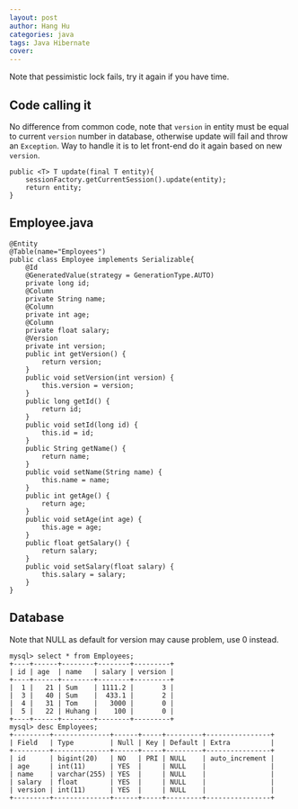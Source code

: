 ```yaml
---
layout: post
author: Hang Hu
categories: java
tags: Java Hibernate 
cover: 
---
```


Note that pessimistic lock fails, try it again if you have time.
## Code calling it

No difference from common code, note that `version` in entity must be equal to current `version` number in database, otherwise update will fail and throw an `Exception`. Way to handle it is to let front-end do it again based on new `version`.
```
public <T> T update(final T entity){
    sessionFactory.getCurrentSession().update(entity);
    return entity;
}
```
## Employee.java

```
@Entity
@Table(name="Employees")
public class Employee implements Serializable{
    @Id
    @GeneratedValue(strategy = GenerationType.AUTO)
    private long id;
    @Column
    private String name;
    @Column
    private int age;
    @Column
    private float salary;
    @Version
    private int version;
    public int getVersion() {
        return version;
    }
    public void setVersion(int version) {
        this.version = version;
    }
    public long getId() {
        return id;
    }
    public void setId(long id) {
        this.id = id;
    }
    public String getName() {
        return name;
    }
    public void setName(String name) {
        this.name = name;
    }
    public int getAge() {
        return age;
    }
    public void setAge(int age) {
        this.age = age;
    }
    public float getSalary() {
        return salary;
    }
    public void setSalary(float salary) {
        this.salary = salary;
    }
}
```
## Database

Note that NULL as default for version may cause problem, use 0 instead.
```
mysql> select * from Employees;
+----+------+--------+--------+---------+
| id | age  | name   | salary | version |
+----+------+--------+--------+---------+
|  1 |   21 | Sum    | 1111.2 |       3 |
|  3 |   40 | Sum    |  433.1 |       2 |
|  4 |   31 | Tom    |   3000 |       0 |
|  5 |   22 | Huhang |    100 |       0 |
+----+------+--------+--------+---------+
mysql> desc Employees;
+---------+--------------+------+-----+---------+----------------+
| Field   | Type         | Null | Key | Default | Extra          |
+---------+--------------+------+-----+---------+----------------+
| id      | bigint(20)   | NO   | PRI | NULL    | auto_increment |
| age     | int(11)      | YES  |     | NULL    |                |
| name    | varchar(255) | YES  |     | NULL    |                |
| salary  | float        | YES  |     | NULL    |                |
| version | int(11)      | YES  |     | NULL    |                |
+---------+--------------+------+-----+---------+----------------+
```
